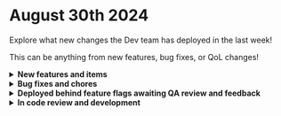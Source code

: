 # August 30th 2024

Explore what new changes the Dev team has deployed in the last week!

This can be anything from new features, bug fixes, or QoL changes!

<details>

<summary><strong>New features and items</strong></summary>

* Addigy integration

</details>

<details>

<summary><strong>Bug fixes and chores</strong></summary>

* Fixed a problem where an un-closed database connection was causing transaction errors
* Added support for http methods in addition to GET for the CSP generic api action
* Fixed the integration configuration page for Custom Integrations V2 to only show the relevant fields
* Updated Sonicwall integration to support different api keys for integration multi-tenancy
* Fixed ConnectWise Automate dynamic options in forms
* Changed the order of Refresh Options and Suggest Values in the org mapping section of integration config
* Partitioned the workflow_execution_context table in the database
* Increased the frequency for Microsoft token refreshes
* Fixed a bug where users were unable to change an integration name or description on the integration config page

</details>

<details>

<summary><strong>Deployed behind feature flags awaiting QA review and feedback</strong></summary>

* Granular forms permissions (QA review)
* IT Portal integration (QA review)
* Webroot integration (QA review)
* Synnex Australia integration (QA review)
* Cove integration (QA review)
* Github integration (QA Review)
* New dashboard (Awaiting enhancements)
* New Org Picker (Awaiting enhancements)

</details>

<details>

<summary><strong>In code review and development</strong></summary>

* Multi-player workflows V1 (In code review)
* Bitdefender integration (In development)

</details>
